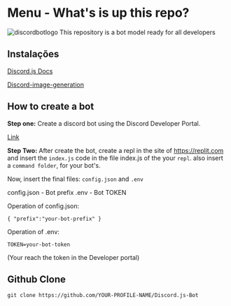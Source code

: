 # Menu - What's is up this repo?

![discordbotlogo](https://cdn.discordapp.com/attachments/816078214480789537/845165408922107924/138_Sem_Titulo_20210521020511.png)
This repository is a bot model ready for all developers

 Instalações
-
[Discord.js Docs](https://discord.org/#/docs)

[Discord-image-generation](https://www.npmjs.com/package/discord-image-generation)

How to create a bot
-
  __Step one:__
 Create a discord bot using the Discord Developer Portal.

 [Link](https://discord.com/developers/applications)

  __Step Two:__
 After create the bot, create a repl in the site of https://replit.com and insert the `index.js` code in the file index.js of the your `repl`. also insert a `command folder`, for your bot's.

Now, insert the final files: `config.json` and `.env`

config.json - Bot prefix
.env - Bot TOKEN

Operation of config.json:

```{ "prefix":"your-bot-prefix" }```

Operation of .env:

```TOKEN=your-bot-token```

(Your reach the token in the Developer portal)

Github Clone
-
`git clone https://github.com/YOUR-PROFILE-NAME/Discord.js-Bot`
